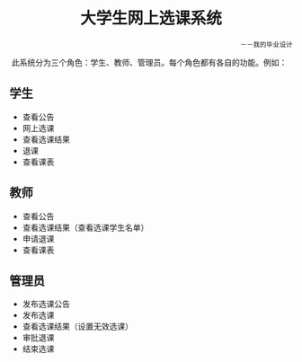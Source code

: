 <h1 align="center">大学生网上选课系统</h1>
<p align="right"><small>－－我的毕业设计</small></p>

  此系统分为三个角色：学生、教师、管理员。每个角色都有各自的功能。例如：
  
## 学生

* 查看公告
* 网上选课
* 查看选课结果
* 退课
* 查看课表

  
## 教师

* 查看公告
* 查看选课结果（查看选课学生名单）
* 申请退课
* 查看课表  

## 管理员

* 发布选课公告
* 发布选课
* 查看选课结果（设置无效选课）
* 审批退课
* 结束选课

